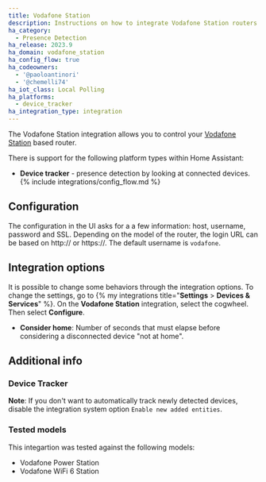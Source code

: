 ```yaml
---
title: Vodafone Station
description: Instructions on how to integrate Vodafone Station routers into Home Assistant.
ha_category:
  - Presence Detection
ha_release: 2023.9
ha_domain: vodafone_station
ha_config_flow: true
ha_codeowners:
  - '@paoloantinori'
  - '@chemelli74'
ha_iot_class: Local Polling
ha_platforms:
  - device_tracker
ha_integration_type: integration
---
```


The Vodafone Station integration allows you to control your [Vodafone Station](https://www.vodafone.it/privati/area-supporto/assistenza-dispositivi/vodafone-station.html) based router.

There is support for the following platform types within Home Assistant:

- **Device tracker** - presence detection by looking at connected devices.
{% include integrations/config_flow.md %}

## Configuration

The configuration in the UI asks for a a few information: host, username, password and SSL.
Depending on the model of the router, the login URL can be based on http:// or https://.
The default username is `vodafone`.


## Integration options

It is possible to change some behaviors through the integration options.
To change the settings, go to {% my integrations title="**Settings** > **Devices & Services**" %}. On the **Vodafone Station** integration, select the cogwheel. Then select **Configure**.

- **Consider home**: Number of seconds that must elapse before considering a disconnected device "not at home".

## Additional info

### Device Tracker

**Note**: If you don't want to automatically track newly detected devices, disable the integration system option `Enable new added entities`.


### Tested models

This integartion was tested against the following models:

  - Vodafone Power Station 
  - Vodafone WiFi 6 Station
